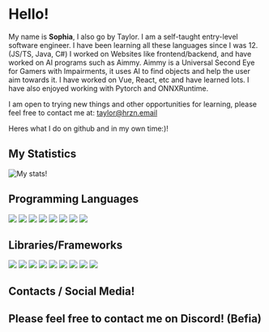 <h1> Hello! </h1>
My name is <b>Sophia</b>, I also go by Taylor. I am a self-taught entry-level software engineer. I have been learning all these languages since I was 12. (JS/TS, Java, C#)
I worked on Websites like frontend/backend, and have worked on AI programs such as Aimmy. Aimmy is a Universal Second Eye for Gamers with Impairments, it uses AI to find objects and help the user aim towards it.
I have worked on Vue, React, etc and have learned lots. I have also enjoyed working with Pytorch and ONNXRuntime.

I am open to trying new things and other opportunities for learning, please feel free to contact me at: taylor@hrzn.email

Heres what I do on github and in my own time:)!

<h2> My Statistics </h2>

<img align="center" src="https://github-readme-streak-stats.herokuapp.com?user=TaylorIsBlue&theme=vue-dark&hide_border=true&date_format=M%20j%5B%2C%20Y%5D" alt="My stats!" />

<h2> Programming Languages </h2>


[<img src="https://img.shields.io/badge/HTML5-E34F26?style=for-the-badge&logo=html5&logoColor=white" />](https://github.com/TaylorIsBlue)
[<img src="https://img.shields.io/badge/CSS3-1572B6?style=for-the-badge&logo=css3&logoColor=white" />](https://github.com/TaylorIsBlue)
[<img src="https://img.shields.io/badge/JavaScript-323330?style=for-the-badge&logo=javascript&logoColor=F7DF1E" />](https://github.com/TaylorIsBlue)
[<img src="https://img.shields.io/badge/TypeScript-007ACC?style=for-the-badge&logo=typescript&logoColor=white" />](https://github.com/TaylorIsBlue)
[<img src="https://img.shields.io/badge/C%23-239120?style=for-the-badge&logo=c-sharp&logoColor=white" />](https://github.com/TaylorIsBlue)
[<img src="https://img.shields.io/badge/Java-ED8B00?style=for-the-badge&logo=java&logoColor=white" />](https://github.com/TaylorIsBlue)
[<img src="https://img.shields.io/badge/Lua-323330?style=for-the-badge&logo=lua&logoColor=white" />](https://github.com/TaylorIsBlue) 
[<img src="https://img.shields.io/badge/json-5E5C5C?style=for-the-badge&logo=json&logoColor=white" />](https://github.com/TaylorIsBlue)


<h2> Libraries/Frameworks </h2>


[<img src="https://img.shields.io/badge/React_Native-20232A?style=for-the-badge&logo=react&logoColor=61DAFB" />](https://github.com/TaylorIsBlue)
[<img src="https://img.shields.io/badge/Node.js-339933?style=for-the-badge&logo=nodedotjs&logoColor=white" />](https://github.com/TaylorIsBlue)
[<img src="https://img.shields.io/badge/.NET-512BD4?style=for-the-badge&logo=dotnet&logoColor=white" />](https://github.com/TaylorIsBlue)
[<img src="https://img.shields.io/badge/React-20232A?style=for-the-badge&logo=react&logoColor=61DAFB" />](https://github.com/TaylorIsBlue)
[<img src="https://img.shields.io/badge/Vue.js-35495E?style=for-the-badge&logo=vuedotjs&logoColor=4FC08D" />](https://github.com/TaylorIsBlue)
[<img src="https://img.shields.io/badge/Bootstrap-563D7C?style=for-the-badge&logo=bootstrap&logoColor=white" />](https://github.com/TaylorIsBlue)
[<img src="https://img.shields.io/badge/Tailwind_CSS-38B2AC?style=for-the-badge&logo=tailwind-css&logoColor=white" />](https://github.com/TaylorIsBlue)
[<img src="https://img.shields.io/badge/jQuery-0769AD?style=for-the-badge&logo=jquery&logoColor=white" />](https://github.com/TaylorIsBlue)
[<img src="https://img.shields.io/badge/next.js-000000?style=for-the-badge&logo=nextdotjs&logoColor=white" />](https://github.com/TaylorIsBlue)

<h2> Contacts / Social Media! <h2>

<p>
  <b> Please feel free to contact me on Discord! (Befia) </b> <br>
</p>
